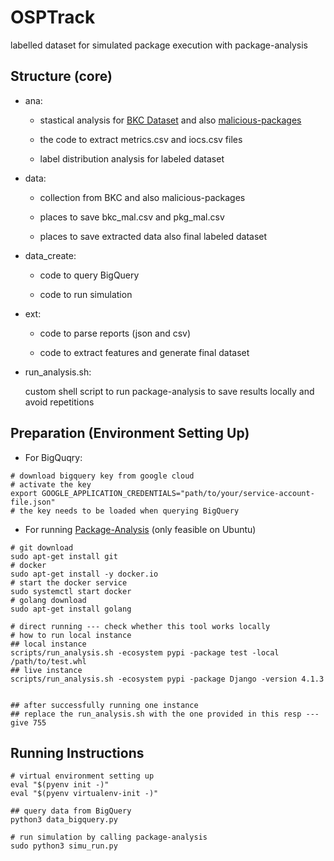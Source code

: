 # OSPTrack
labelled dataset for simulated package execution with package-analysis

## Structure (core)

- ana:

    - stastical analysis for [BKC Dataset](https://dasfreak.github.io/Backstabbers-Knife-Collection/) and also [malicious-packages](https://github.com/ossf/malicious-packages/tree/main/osv/malicious)

    - the code to extract metrics.csv and iocs.csv files
    
    - label distribution analysis for labeled dataset

- data:

    - collection from BKC and also malicious-packages

    - places to save bkc_mal.csv and pkg_mal.csv

    - places to save extracted data also final labeled dataset

- data_create:

    - code to query BigQuery

    - code to run simulation

- ext:

    - code to parse reports (json and csv) 
    
    - code to extract features and generate final dataset

- run_analysis.sh:

    custom shell script to run package-analysis to save results locally and avoid repetitions


## Preparation (Environment Setting Up)

- For BigQuqry:
```
# download bigquery key from google cloud
# activate the key
export GOOGLE_APPLICATION_CREDENTIALS="path/to/your/service-account-file.json"
# the key needs to be loaded when querying BigQuery

```

- For running [Package-Analysis](https://github.com/ossf/package-analysis) (only feasible on Ubuntu)

```
# git download
sudo apt-get install git
# docker
sudo apt-get install -y docker.io
# start the docker service
sudo systemctl start docker
# golang download
sudo apt-get install golang

# direct running --- check whether this tool works locally
# how to run local instance
## local instance
scripts/run_analysis.sh -ecosystem pypi -package test -local /path/to/test.whl
## live instance
scripts/run_analysis.sh -ecosystem pypi -package Django -version 4.1.3


## after successfully running one instance
## replace the run_analysis.sh with the one provided in this resp --- give 755 
```


## Running Instructions

```
# virtual environment setting up
eval "$(pyenv init -)"
eval "$(pyenv virtualenv-init -)"

## query data from BigQuery
python3 data_bigquery.py

# run simulation by calling package-analysis
sudo python3 simu_run.py

```